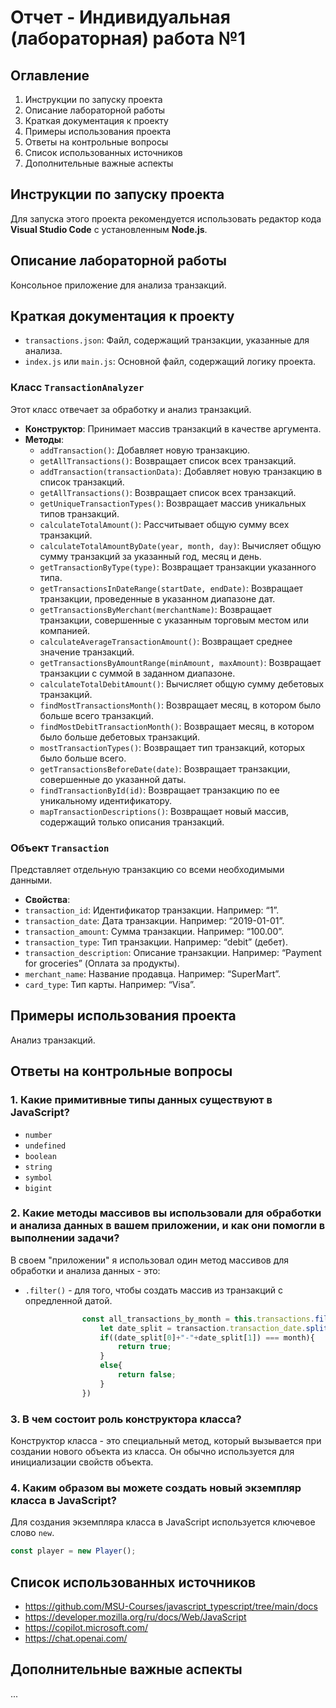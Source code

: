 # Отчет - Индивидуальная (лабораторная) работа №1

## Оглавление
1. Инструкции по запуску проекта
2. Описание лабораторной работы
3. Краткая документация к проекту
4. Примеры использования проекта
5. Ответы на контрольные вопросы
6. Список использованных источников
7. Дополнительные важные аспекты

## Инструкции по запуску проекта
Для запуска этого проекта рекомендуется использовать редактор кода **Visual Studio Code** с установленным **Node.js**.

## Описание лабораторной работы
Консольное приложение для анализа транзакций.

## Краткая документация к проекту

- `transactions.json`: Файл, содержащий транзакции, указанные для анализа.
- `index.js` или `main.js`: Основной файл, содержащий логику проекта.

### Класс `TransactionAnalyzer`
Этот класс отвечает за обработку и анализ транзакций.
- **Конструктор**: Принимает массив транзакций в качестве аргумента.
- **Методы**:
  - `addTransaction()`: Добавляет новую транзакцию.
  - `getAllTransactions()`: Возвращает список всех транзакций.
  - `addTransaction(transactionData)`: Добавляет новую транзакцию в список транзакций.
  - `getAllTransactions()`: Возвращает список всех транзакций.
  - `getUniqueTransactionTypes()`: Возвращает массив уникальных типов транзакций.
  - `calculateTotalAmount()`: Рассчитывает общую сумму всех транзакций.
  - `calculateTotalAmountByDate(year, month, day)`: Вычисляет общую сумму транзакций за указанный год, месяц и день.
  - `getTransactionByType(type)`: Возвращает транзакции указанного типа.
  - `getTransactionsInDateRange(startDate, endDate)`: Возвращает транзакции, проведенные в указанном диапазоне дат.
  - `getTransactionsByMerchant(merchantName)`: Возвращает транзакции, совершенные с указанным торговым местом или компанией.
  - `calculateAverageTransactionAmount()`: Возвращает среднее значение транзакций.
  - `getTransactionsByAmountRange(minAmount, maxAmount)`: Возвращает транзакции с суммой в заданном диапазоне.
  - `calculateTotalDebitAmount()`: Вычисляет общую сумму дебетовых транзакций.
  - `findMostTransactionsMonth()`: Возвращает месяц, в котором было больше всего транзакций.
  - `findMostDebitTransactionMonth()`: Возвращает месяц, в котором было больше дебетовых транзакций.
  - `mostTransactionTypes()`: Возвращает тип транзакций, которых было больше всего.
  - `getTransactionsBeforeDate(date)`: Возвращает транзакции, совершенные до указанной даты.
  - `findTransactionById(id)`: Возвращает транзакцию по ее уникальному идентификатору.
  - `mapTransactionDescriptions()`: Возвращает новый массив, содержащий только описания транзакций.
    
### Объект `Transaction`
Представляет отдельную транзакцию со всеми необходимыми данными.
- **Свойства**:
- `transaction_id`: Идентификатор транзакции. Например: “1”.
- `transaction_date`: Дата транзакции. Например: “2019-01-01”.
- `transaction_amount`: Сумма транзакции. Например: “100.00”.
- `transaction_type`: Тип транзакции. Например: “debit” (дебет).
- `transaction_description`: Описание транзакции. Например: “Payment for groceries” (Оплата за продукты).
- `merchant_name`: Название продавца. Например: “SuperMart”.
- `card_type`: Тип карты. Например: “Visa”.

## Примеры использования проекта
Анализ транзакций.

## Ответы на контрольные вопросы
### 1. Какие примитивные типы данных существуют в JavaScript?
- `number`
- `undefined`
- `boolean`
- `string`
- `symbol`
- `bigint`
### 2. Какие методы массивов вы использовали для обработки и анализа данных в вашем приложении, и как они помогли в выполнении задачи?
  В своем "приложении" я использовал один метод массивов для обработки и анализа данных - это:
  - `.filter()` - для того, чтобы создать массив из транзакций с опредленной датой.
```js
                const all_transactions_by_month = this.transactions.filter(transaction => {
                    let date_split = transaction.transaction_date.split("-");
                    if((date_split[0]+"-"+date_split[1]) === month){
                        return true;
                    }
                    else{
                        return false;
                    }
                })
```
                
### 3. В чем состоит роль конструктора класса?
Конструктор класса - это специальный метод, который вызывается при создании нового объекта из класса. Он обычно используется для инициализации свойств объекта.

### 4. Каким образом вы можете создать новый экземпляр класса в JavaScript?
Для создания экземпляра класса в JavaScript используется ключевое слово `new`.
```js
const player = new Player();
```

## Список использованных источников
- https://github.com/MSU-Courses/javascript_typescript/tree/main/docs
- https://developer.mozilla.org/ru/docs/Web/JavaScript
- https://copilot.microsoft.com/
- https://chat.openai.com/

## Дополнительные важные аспекты
...
